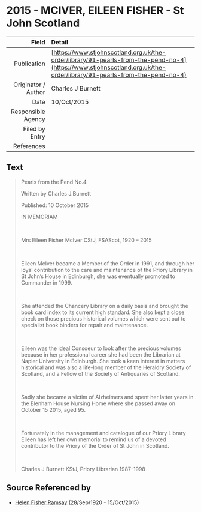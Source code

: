 ﻿---
layout: page
permalink: /sources/s53646957
---

# 2015 - MCIVER, EILEEN FISHER - St John Scotland

Field | Detail
---:|:---
Publication | [https://www.stjohnscotland.org.uk/the-order/library/91-pearls-from-the-pend-no-4](https://www.stjohnscotland.org.uk/the-order/library/91-pearls-from-the-pend-no-4)
Originator / Author | Charles J Burnett
Date | 10/Oct/2015
Responsible Agency | 
Filed by Entry | 
References | 

## Text

> Pearls from the Pend No.4
>
> Written by Charles J.Burnett
>
>  Published: 10 October 2015
>
> IN MEMORIAM
>
> <br/>
>
> Mrs Eileen Fisher McIver CStJ, FSAScot, 1920 – 2015
>
> <br/>
>
> Eileen McIver became a Member of the Order in 1991, and through her loyal contribution to the care and maintenance of the Priory Library in St John’s House in Edinburgh, she was eventually promoted to Commander in 1999.
>
> <br/>
>
> She attended the Chancery Library on a daily basis and brought the book card index to its current high standard. She also kept a close check on those precious historical volumes which were sent out to specialist book binders for repair and maintenance.
>
> <br/>
>
> Eileen was the ideal Consoeur to look after the precious volumes because in her professional career she had been the Librarian at Napier University in Edinburgh. She took a keen interest in matters historical and was also a life-long member of the Heraldry Society of Scotland, and a Fellow of the Society of Antiquaries of Scotland.
>
> <br/>
>
> Sadly she became a victim of Alzheimers and spent her latter years in the Blenham House Nursing Home where she passed away on October 15 2015, aged 95.
>
> <br/>
>
> Fortunately in the management and catalogue of our Priory Library Eileen has left her own memorial to remind us of a devoted contributor to the Priory of the Order of St John in Scotland.
>
> <br/>
>
> Charles J Burnett KStJ, Priory Librarian 1987-1998
>

## Source Referenced by

* [Helen Fisher Ramsay](../people/@34267190@-helen-fisher-ramsay-b1920-9-28-d2015-10-15.md) (28/Sep/1920 - 15/Oct/2015)
